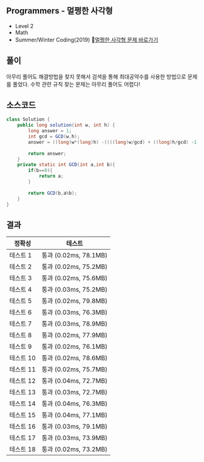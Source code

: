 ## Programmers - 멀쩡한 사각형 
- Level 2
- Math 
- Summer/Winter Coding(2019)
🔗[멀쩡한 사각형 문제 바로가기](https://programmers.co.kr/learn/courses/30/lessons/62048)



## 풀이

아무리 풀어도 해결방법을 찾지 못해서 검색을 통해 최대공약수를 사용한 방법으로 문제를 풀었다.
수학 관련 규칙 찾는 문제는 아무리 풀어도 어렵다! 



## 소스코드
~~~java
class Solution {
    public long solution(int w, int h) {
        long answer = 1;
        int gcd = GCD(w,h);
        answer = ((long)w*(long)h) -((((long)w/gcd) + ((long)h/gcd) -1) * gcd);
        
        return answer;
    }
    private static int GCD(int a,int b){
        if(b==0){
            return a;
        }
        
        return GCD(b,a%b);
    }
}
~~~

## 결과 

| 정확성  | 테스트 |
|----|----|
|테스트 1 |	통과 (0.02ms, 78.1MB)|
|테스트 2 |	통과 (0.02ms, 75.2MB)|
|테스트 3 |	통과 (0.02ms, 75.6MB)|
|테스트 4 |	통과 (0.03ms, 75.2MB)|
|테스트 5 |	통과 (0.02ms, 79.8MB)|
|테스트 6 |	통과 (0.03ms, 76.3MB)|
|테스트 7 |	통과 (0.03ms, 78.9MB)|
|테스트 8 |	통과 (0.02ms, 77.9MB)|
|테스트 9 |	통과 (0.02ms, 76.1MB)|
|테스트 10 |	통과 (0.02ms, 78.6MB)|
|테스트 11 |	통과 (0.02ms, 75.7MB)|
|테스트 12 |	통과 (0.04ms, 72.7MB)|
|테스트 13 |	통과 (0.03ms, 72.7MB)|
|테스트 14 |	통과 (0.04ms, 76.3MB)|
|테스트 15 |	통과 (0.04ms, 77.1MB)|
|테스트 16 |	통과 (0.03ms, 79.1MB)|
|테스트 17 |	통과 (0.03ms, 73.9MB)|
|테스트 18 |	통과 (0.02ms, 73.2MB)|